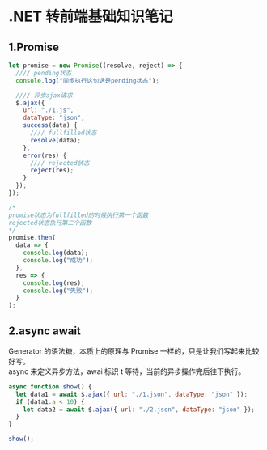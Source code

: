 # .NET 转前端基础知识笔记

## 1.Promise

```javascript
let promise = new Promise((resolve, reject) => {
  //// pending状态
  console.log("同步执行这句话是pending状态");

  //// 异步ajax请求
  $.ajax({
    url: "./1.js",
    dataType: "json",
    success(data) {
      //// fullfilled状态
      resolve(data);
    },
    error(res) {
      //// rejected状态
      reject(res);
    }
  });
});

/* 
promise状态为fullfilled的时候执行第一个函数
rejected状态执行第二个函数
*/
promise.then(
  data => {
    console.log(data);
    console.log("成功");
  },
  res => {
    console.log(res);
    console.log("失败");
  }
);
```

## 2.async await

Generator 的语法糖，本质上的原理与 Promise 一样的，只是让我们写起来比较好写。  
async 来定义异步方法，awai 标识 t 等待，当前的异步操作完后往下执行。

```javascript
async function show() {
  let data1 = await $.ajax({ url: "./1.json", dataType: "json" });
  if (data1.a < 10) {
    let data2 = await $.ajax({ url: "./2.json", dataType: "json" });
  }
}

show();
```
